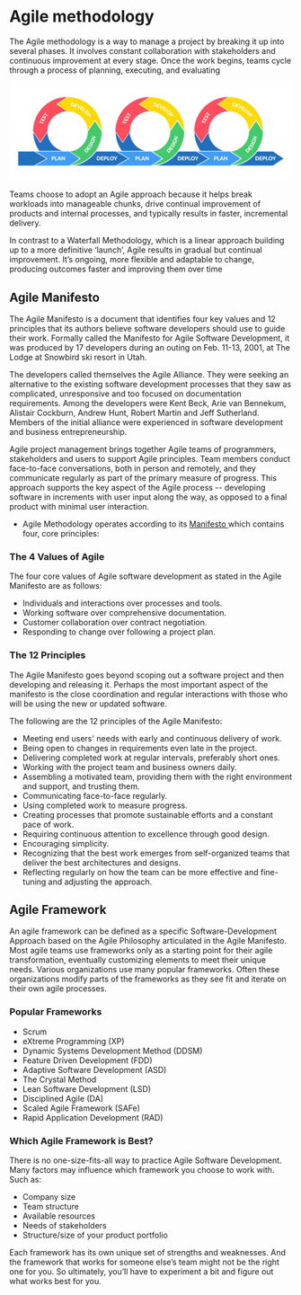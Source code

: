 # Agile methodology

The Agile methodology is a way to manage a project by breaking it up into several phases. It involves constant collaboration with stakeholders and continuous improvement at every stage. Once the work begins, teams cycle through a process of planning, executing, and evaluating

<img src="/images/AgileSprintMechanism.jpg" />

Teams choose to adopt an Agile approach because it helps break workloads into manageable chunks, drive continual improvement of products and internal processes, and typically results in faster, incremental delivery.

In contrast to a Waterfall Methodology, which is a linear approach building up to a more definitive ‘launch’, Agile results in gradual but continual improvement. It’s ongoing, more flexible and adaptable to change, producing outcomes faster and improving them over time

## Agile Manifesto

The Agile Manifesto is a document that identifies four key values and 12 principles that its authors believe software developers should use to guide their work. Formally called the Manifesto for Agile Software Development, it was produced by 17 developers during an outing on Feb. 11-13, 2001, at The Lodge at Snowbird ski resort in Utah.

The developers called themselves the Agile Alliance. They were seeking an alternative to the existing software development processes that they saw as complicated, unresponsive and too focused on documentation requirements. Among the developers were Kent Beck, Arie van Bennekum, Alistair Cockburn, Andrew Hunt, Robert Martin and Jeff Sutherland. Members of the initial alliance were experienced in software development and business entrepreneurship.

Agile project management brings together Agile teams of programmers, stakeholders and users to support Agile principles. Team members conduct face-to-face conversations, both in person and remotely, and they communicate regularly as part of the primary measure of progress. This approach supports the key aspect of the Agile process -- developing software in increments with user input along the way, as opposed to a final product with minimal user interaction.

* Agile Methodology operates according to its <a href="https://agilemanifesto.org/">Manifesto </a> which contains four, core principles:


### The 4 Values of Agile

The four core values of Agile software development as stated in the Agile Manifesto are as follows:

* Individuals and interactions over processes and tools.
* Working software over comprehensive documentation.
* Customer collaboration over contract negotiation.
* Responding to change over following a project plan.

### The 12 Principles

The Agile Manifesto goes beyond scoping out a software project and then developing and releasing it. Perhaps the most important aspect of the manifesto is the close coordination and regular interactions with those who will be using the new or updated software.

The following are the 12 principles of the Agile Manifesto:

* Meeting end users' needs with early and continuous delivery of work.
* Being open to changes in requirements even late in the project.
* Delivering completed work at regular intervals, preferably short ones.
* Working with the project team and business owners daily.
* Assembling a motivated team, providing them with the right environment and support, and trusting them.
* Communicating face-to-face regularly.
* Using completed work to measure progress.
* Creating processes that promote sustainable efforts and a constant pace of work.
* Requiring continuous attention to excellence through good design.
* Encouraging simplicity.
* Recognizing that the best work emerges from self-organized teams that deliver the best architectures and designs.
* Reflecting regularly on how the team can be more effective and fine-tuning and adjusting the approach.

## Agile Framework

An agile framework can be defined as a specific Software-Development Approach based on the Agile Philosophy articulated in the Agile Manifesto. Most agile teams use frameworks only as a starting point for their agile transformation, eventually customizing elements to meet their unique needs. Various organizations use many popular frameworks. Often these organizations modify parts of the frameworks as they see fit and iterate on their own agile processes. 

### Popular Frameworks

* Scrum
* eXtreme Programming (XP)
* Dynamic Systems Development Method (DDSM)
* Feature Driven Development (FDD)
* Adaptive Software Development (ASD)
* The Crystal Method
* Lean Software Development (LSD)
* Disciplined Agile (DA)
* Scaled Agile Framework (SAFe)
* Rapid Application Development (RAD)

### Which Agile Framework is Best?

There is no one-size-fits-all way to practice Agile Software Development. Many factors may influence which framework you choose to work with. Such as:

* Company size
* Team structure
* Available resources
* Needs of stakeholders
* Structure/size of your product portfolio

Each framework has its own unique set of strengths and weaknesses. And the framework that works for someone else’s team might not be the right one for you. So ultimately, you’ll have to experiment a bit and figure out what works best for you.
